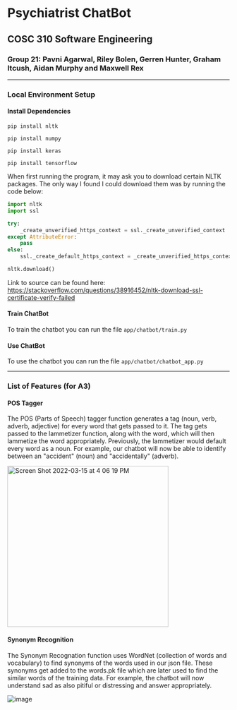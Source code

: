 # Psychiatrist ChatBot
## COSC 310 Software Engineering
### Group 21: Pavni Agarwal, Riley Bolen, Gerren Hunter, Graham Itcush, Aidan Murphy and Maxwell Rex

------

### Local Environment Setup

#### Install Dependencies

`pip install nltk`

`pip install numpy`

`pip install keras`

`pip install tensorflow`

When first running the program, it may ask you to download certain NLTK packages. The only way I found I could download them was by running the code below:

```python
import nltk
import ssl

try:
    _create_unverified_https_context = ssl._create_unverified_context
except AttributeError:
    pass
else:
    ssl._create_default_https_context = _create_unverified_https_context

nltk.download()
```

Link to source can be found here: https://stackoverflow.com/questions/38916452/nltk-download-ssl-certificate-verify-failed


#### Train ChatBot

To train the chatbot you can run the file `app/chatbot/train.py`

#### Use ChatBot

To use the chatbot you can run the file `app/chatbot/chatbot_app.py`

------

### List of Features (for A3) 

#### POS Tagger

The POS (Parts of Speech) tagger function generates a tag (noun, verb, adverb, adjective) for every word that gets passed to it. The tag gets passed to the lammetizer function, along with the word, which will then lammetize the word appropriately. Previously, the lammetizer would default every word as a noun. For example, our chatbot will now be able to identify between an "accident" (noun) and "accidentally" (adverb). 

<img width="365" alt="Screen Shot 2022-03-15 at 4 06 19 PM" src="https://user-images.githubusercontent.com/97714788/158486817-fb65ef40-5d77-4530-8a58-9cf0604befb8.png">

#### Synonym Recognition

The Synonym Recognation function uses WordNet (collection of words and vocabulary) to find synonyms of the words used in our json file. These synonyms get added to the words.pk file which are later used to find the similar words of the training data. For example, the chatbot will now understand sad as also pitiful or distressing and answer appropriately.

![image](https://user-images.githubusercontent.com/46100533/158677086-1d4d6bcc-546c-4003-8853-03dde645f646.png)




